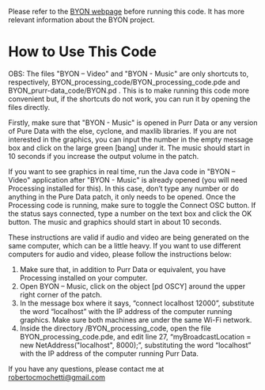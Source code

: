 Please refer to the [BYON webpage](https://robertomochetti.com/works/byon.html) before running this code. It has more relevant information about the BYON project.

# How to Use This Code

OBS: The files "BYON – Video" and "BYON - Music" are only shortcuts to, respectively, BYON_processing_code/BYON_processing_code.pde and BYON_prurr-data_code/BYON.pd . This is to make running this code more convenient but, if the shortcuts do not work, you can run it by opening the files directly.

Firstly, make sure that "BYON - Music" is opened in Purr Data or any version of Pure Data with the else, cyclone, and maxlib libraries. If you are not interested in the graphics, you can input the number in the empty message box and click on the large green [bang] under it. The music should start in 10 seconds if you increase the output volume in the patch.

If you want to see graphics in real time, run the Java code in "BYON – Video" application after "BYON - Music" is already opened (you will need Processing installed for this). In this case, don’t type any number or do anything in the Pure Data patch, it only needs to be opened. Once the Processing code is running, make sure to toggle the Connect OSC button. If the status says connected, type a number on the text box and click the OK button. The music and graphics should start in about 10 seconds. 

These instructions are valid if audio and video are being generated on the same computer, which can be a little heavy. If you want to use different computers for audio and video, please follow the instructions below:
1.	Make sure that, in addition to Purr Data or equivalent, you have Processing installed on your computer.
2.	Open BYON – Music, click on the object [pd OSCY] around the upper right corner of the patch. 
3.	In the message box where it says, “connect localhost 12000”, substitute the word “localhost” with the IP address of the computer running graphics. Make sure both machines are under the same Wi-Fi network.
4.	Inside the directory /BYON_processing_code, open the file BYON_processing_code.pde, and edit line 27, “myBroadcastLocation = new NetAddress("localhost", 8000);”, substituting the word “localhost” with the IP address of the computer running Purr Data.

If you have any questions, please contact me at robertocmochetti@gmail.com
